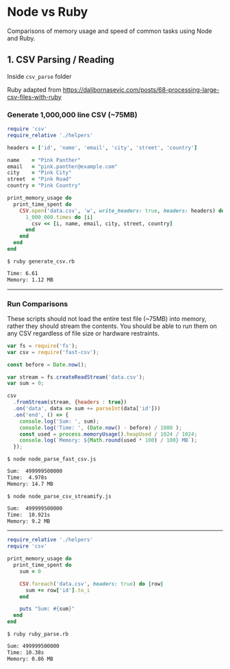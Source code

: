 # Node vs Ruby
Comparisons of memory usage and speed of common tasks using Node and Ruby.

## 1. CSV Parsing / Reading

Inside `csv_parse` folder

Ruby adapted from https://dalibornasevic.com/posts/68-processing-large-csv-files-with-ruby


### Generate 1,000,000 line CSV (~75MB)

```ruby
require 'csv'
require_relative './helpers'

headers = ['id', 'name', 'email', 'city', 'street', 'country']

name    = "Pink Panther"
email   = "pink.panther@example.com"
city    = "Pink City"
street  = "Pink Road"
country = "Pink Country"

print_memory_usage do
  print_time_spent do
    CSV.open('data.csv', 'w', write_headers: true, headers: headers) do |csv|
      1_000_000.times do |i|
        csv << [i, name, email, city, street, country]
      end
    end
  end
end
```

```$ ruby generate_csv.rb```
```bash
Time: 6.61
Memory: 1.12 MB
```

---

### Run Comparisons

These scripts should not load the entire test file (~75MB) into memory, rather they should stream the contents. You should be able to run them on any CSV regardless of file size or hardware restraints.

```javascript
var fs = require('fs');
var csv = require('fast-csv');

const before = Date.now();

var stream = fs.createReadStream('data.csv');
var sum = 0;

csv
  .fromStream(stream, {headers : true})
  .on('data', data => sum += parseInt(data['id']))
  .on('end', () => {
    console.log('Sum: ', sum);
    console.log('Time: ', (Date.now() - before) / 1000 );
    const used = process.memoryUsage().heapUsed / 1024 / 1024;
    console.log(`Memory: ${Math.round(used * 100) / 100} MB`);
  });
```

```$ node node_parse_fast_csv.js```
```bash
Sum:  499999500000
Time:  4.978s
Memory: 14.7 MB
```

```$ node node_parse_csv_streamify.js```
```bash
Sum:  499999500000
Time:  10.921s
Memory: 9.2 MB
```
---

```ruby
require_relative './helpers'
require 'csv'

print_memory_usage do
  print_time_spent do
    sum = 0

    CSV.foreach('data.csv', headers: true) do |row|
      sum += row['id'].to_i
    end

    puts "Sum: #{sum}"
  end
end
```

```$ ruby ruby_parse.rb```
```bash
Sum: 499999500000
Time: 10.38s
Memory: 0.86 MB
```

<!-- **It's unclear why the Node implementations here use more memory. Note that the entire CSV (75MB) is not loaded into memory. The Ruby script appears more resilient in terms of disc streaming due to the very small size.** -->
